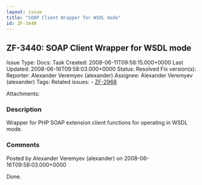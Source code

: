 ```yaml
---
layout: issue
title: "SOAP Client Wrapper for WSDL mode"
id: ZF-3440
---
```


ZF-3440: SOAP Client Wrapper for WSDL mode
------------------------------------------

 Issue Type: Docs: Task  Created: 2008-06-11T09:58:15.000+0000 Last Updated: 2008-06-16T09:58:03.000+0000 Status: Resolved Fix version(s): 
 Reporter:  Alexander Veremyev (alexander)  Assignee:  Alexander Veremyev (alexander)  Tags: 
 Related issues: - [ZF-2968](/issues/browse/ZF-2968)
 
 Attachments: 
### Description

Wrapper for PHP SOAP extension client functions for operating in WSDL mode.

 

 

### Comments

Posted by Alexander Veremyev (alexander) on 2008-06-16T09:58:03.000+0000

Done.

 

 